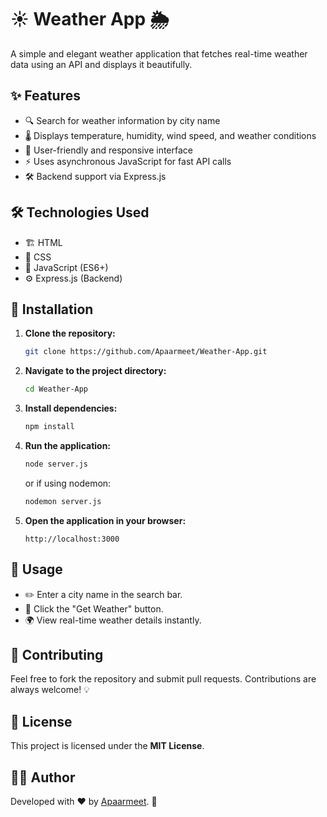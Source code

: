 # ☀️ Weather App 🌦️

A simple and elegant weather application that fetches real-time weather data using an API and displays it beautifully.

## ✨ Features
- 🔍 Search for weather information by city name
- 🌡️ Displays temperature, humidity, wind speed, and weather conditions
- 🎨 User-friendly and responsive interface
- ⚡ Uses asynchronous JavaScript for fast API calls
- 🛠️ Backend support via Express.js

## 🛠️ Technologies Used
- 🏗️ HTML
- 🎨 CSS
- 🚀 JavaScript (ES6+)
- ⚙️ Express.js (Backend)

## 🚀 Installation
1. **Clone the repository:**
   ```sh
   git clone https://github.com/Apaarmeet/Weather-App.git
   ```
2. **Navigate to the project directory:**
   ```sh
   cd Weather-App
   ```
3. **Install dependencies:**
   ```sh
   npm install
   ```
4. **Run the application:**
   ```sh
   node server.js
   ```
   or if using nodemon:
   ```sh
   nodemon server.js
   ```
5. **Open the application in your browser:**
   ```
   http://localhost:3000
   ```

## 🎯 Usage
- ✏️ Enter a city name in the search bar.
- 🎯 Click the "Get Weather" button.
- 🌍 View real-time weather details instantly.

## 🤝 Contributing
Feel free to fork the repository and submit pull requests. Contributions are always welcome! 💡

## 📜 License
This project is licensed under the **MIT License**.

## 👨‍💻 Author
Developed with ❤️ by [Apaarmeet](https://github.com/Apaarmeet). 🚀

